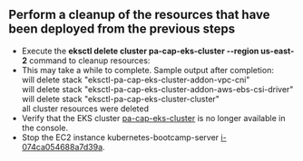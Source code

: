 ## Perform a cleanup of the resources that have been deployed from the previous steps
   - Execute the **eksctl delete cluster pa-cap-eks-cluster --region us-east-2** command to cleanup resources:
   - This may take a while to complete. Sample output after completion:<br>
     will delete stack "eksctl-pa-cap-eks-cluster-addon-vpc-cni"<br>
     will delete stack "eksctl-pa-cap-eks-cluster-addon-aws-ebs-csi-driver"<br>
     will delete stack "eksctl-pa-cap-eks-cluster-cluster"<br>
     all cluster resources were deleted
   - Verify that the EKS cluster [pa-cap-eks-cluster](https://us-east-2.console.aws.amazon.com/eks/clusters/pa-cap-eks-cluster?region=us-east-2) is no longer available in the console.
   - Stop the EC2 instance kubernetes-bootcamp-server [i-074ca054688a7d39a](https://us-east-1.console.aws.amazon.com/ec2/home?region=us-east-1#InstanceDetails:instanceId=i-074ca054688a7d39a).
